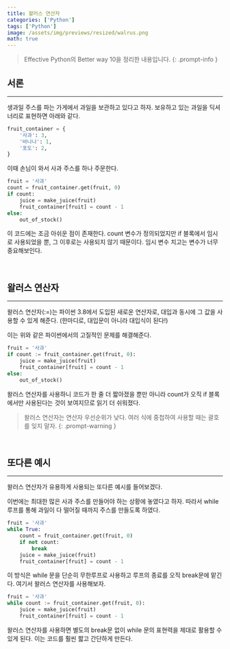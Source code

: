 ```yaml
---
title: 왈러스 연산자
categories: ['Python']
tags: ['Python']
image: /assets/img/previews/resized/walrus.png
math: true
---
```

> Effective Python의 Better way 10을 정리한 내용입니다.
{: .prompt-info }

## 서론
---

생과일 주스를 파는 가게에서 과일을 보관하고 있다고 하자.
보유하고 있는 과일을 딕셔너리로 표현하면 아래와 같다.

~~~python
fruit_container = {
    '사과': 3,
    '바나나': 1,
    '포도': 2,
}
~~~

이때 손님이 와서 사과 주스를 하나 주문한다.

~~~python
fruit = '사과'
count = fruit_container.get(fruit, 0)
if count:
    juice = make_juice(fruit)
    fruit_container[fruit] = count - 1
else:
    out_of_stock()
~~~

이 코드에는 조금 아쉬운 점이 존재한다. count 변수가 정의되었지만 if 블록에서 임시로 사용되었을 뿐, 그 이후로는 사용되지 않기 때문이다. 임시 변수 치고는 변수가 너무 중요해보인다.

<br />

## 왈러스 연산자
---

왈러스 연산자(:=)는 파이썬 3.8에서 도입된 새로운 연산자로, 대입과 동시에 그 값을 사용할 수 있게 해준다. 
(한마디로, 대입문이 아니라 대입식이 된다!)

이는 위와 같은 파이썬에서의 고질적인 문제를 해결해준다.

~~~python
fruit = '사과'
if count := fruit_container.get(fruit, 0):
    juice = make_juice(fruit)
    fruit_container[fruit] = count - 1
else:
    out_of_stock()
~~~

왈러스 연산자를 사용하니 코드가 한 줄 더 짧아졌을 뿐만 아니라 count가 오직 if 블록에서만 사용된다는 것이 보여지므로 읽기 더 쉬워졌다.

> 왈러스 연산자는 연산자 우선순위가 낮다. 여러 식에 중첩하여 사용할 때는 괄호를 잊지 말자.
{: .prompt-warning }

<br />

## 또다른 예시
---

왈러스 연산자가 유용하게 사용되는 또다른 예시를 들어보겠다.

이번에는 최대한 많은 사과 주스를 만들어야 하는 상황에 놓였다고 하자.
따라서 while 루프를 통해 과일이 다 떨어질 때까지 주스를 만들도록 하였다.

~~~python
fruit = '사과'
while True:
    count = fruit_container.get(fruit, 0)
    if not count:
        break
    juice = make_juice(fruit)
    fruit_container[fruit] = count - 1
~~~

이 방식은 while 문을 단순히 무한루프로 사용하고 루프의 종료를 오직 break문에 맡긴다.
여기서 왈러스 연산자를 사용해보자.

~~~python
fruit = '사과'
while count := fruit_container.get(fruit, 0):
    juice = make_juice(fruit)
    fruit_container[fruit] = count - 1
~~~

왈러스 연산자를 사용하면 별도의 break문 없이 while 문의 표현력을 제대로 활용할 수 있게 된다.
이는 코드를 훨씬 짧고 간단하게 만든다.
